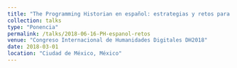 ```yaml
---
title: "The Programming Historian en español: estrategias y retos para la construcción de una comunidad global de humanidades digitales"
collection: talks
type: "Ponencia"
permalink: /talks/2018-06-16-PH-espanol-retos
venue: "Congreso Internacional de Humanidades Digitales DH2018"
date: 2018-03-01
location: "Ciudad de México, México"
---
```


